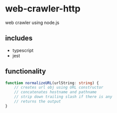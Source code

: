 # web-crawler-http

web crawler using node.js

## includes

- typescript
- jest

## functionality

```ts
function normalizeURL(urlString: string) {
    // creates url obj using URL constructor
    // concatenates hostname and pathname
    // strip down trailing slash if there is any
    // returns the output
}
```